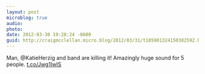 ```yaml
---
layout: post
microblog: true
audio: 
photo: 
date: 2012-03-30 19:28:24 -0600
guid: http://craigmcclellan.micro.blog/2012/03/31/t185901324150382592.html
---
```

Man, @KatieHerzig and band are killing it! Amazingly huge sound for 5 people.  [t.co/Jwg1IwIS](http://t.co/Jwg1IwIS)
